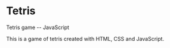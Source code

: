 # Tetris
Tetris game -- JavaScript

This is a game of tetris created with HTML, CSS and JavaScript.
